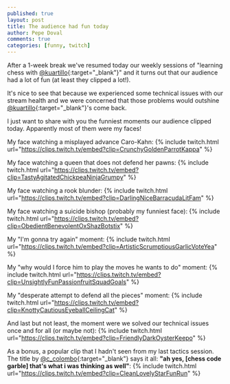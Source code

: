 ```yaml
---
published: true
layout: post
title: The audience had fun today
author: Pepe Doval
comments: true
categories: [funny, twitch]
---
```

After a 1-week break we've resumed today our weekly sessions of "learning chess with [@kuartillo](https://twitter.com/kuartillo){:target="_blank"}"
and it turns out that our audience had a lot of fun (at least they clipped a lot!).

It's nice to see that because we experienced some technical issues with our stream health and we
were concerned that those problems would outshine [@kuartillo](https://twitter.com/kuartillo){:target="_blank"}'s come back.

<!--break-->

I just want to share with you the funniest moments our audience clipped today. Apparently most of them were my faces!


My face watching a misplayed advance Caro-Kahn:
{% include twitch.html url="https://clips.twitch.tv/embed?clip=CrunchyGoldenParrotKappa" %}

My face watching a queen that does not defend her pawns:
{% include twitch.html url="https://clips.twitch.tv/embed?clip=TastyAgitatedChickpeaNinjaGrumpy" %}

My face watching a rook blunder:
{% include twitch.html url="https://clips.twitch.tv/embed?clip=DarlingNiceBarracudaLitFam" %}

My face watching a suicide bishop (probably my funniest face):
{% include twitch.html url="https://clips.twitch.tv/embed?clip=ObedientBenevolentOxShazBotstix" %}

My "I'm gonna try again" moment:
{% include twitch.html url="https://clips.twitch.tv/embed?clip=ArtisticScrumptiousGarlicVoteYea" %}

My "why would I force him to play the moves he wants to do" moment:
{% include twitch.html url="https://clips.twitch.tv/embed?clip=UnsightlyFunPassionfruitSquadGoals" %}

My "desperate attempt to defend all the pieces" moment:
{% include twitch.html url="https://clips.twitch.tv/embed?clip=KnottyCautiousEyeballCeilingCat" %}

And last but not least, the moment were we solved our technical issues once and for all (or maybe not):
{% include twitch.html url="https://clips.twitch.tv/embed?clip=FriendlyDarkOysterKeepo" %}


As a bonus, a popular clip that I hadn't seen from my last tactics session. The title by 
[@c_colombo](https://www.twitch.tv/c_colombo){:target="_blank"} says it all: **"ah yes, [chess code garble] that's what i was thinking as well"**:
{% include twitch.html url="https://clips.twitch.tv/embed?clip=CleanLovelyStarFunRun" %}
